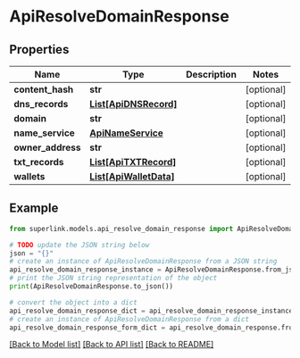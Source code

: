 # ApiResolveDomainResponse


## Properties

Name | Type | Description | Notes
------------ | ------------- | ------------- | -------------
**content_hash** | **str** |  | [optional] 
**dns_records** | [**List[ApiDNSRecord]**](ApiDNSRecord.md) |  | [optional] 
**domain** | **str** |  | [optional] 
**name_service** | [**ApiNameService**](ApiNameService.md) |  | [optional] 
**owner_address** | **str** |  | [optional] 
**txt_records** | [**List[ApiTXTRecord]**](ApiTXTRecord.md) |  | [optional] 
**wallets** | [**List[ApiWalletData]**](ApiWalletData.md) |  | [optional] 

## Example

```python
from superlink.models.api_resolve_domain_response import ApiResolveDomainResponse

# TODO update the JSON string below
json = "{}"
# create an instance of ApiResolveDomainResponse from a JSON string
api_resolve_domain_response_instance = ApiResolveDomainResponse.from_json(json)
# print the JSON string representation of the object
print(ApiResolveDomainResponse.to_json())

# convert the object into a dict
api_resolve_domain_response_dict = api_resolve_domain_response_instance.to_dict()
# create an instance of ApiResolveDomainResponse from a dict
api_resolve_domain_response_form_dict = api_resolve_domain_response.from_dict(api_resolve_domain_response_dict)
```
[[Back to Model list]](../README.md#documentation-for-models) [[Back to API list]](../README.md#documentation-for-api-endpoints) [[Back to README]](../README.md)


